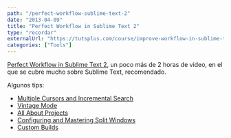 ```yaml
---
path: "/perfect-workflow-sublime-text-2"
date: "2013-04-09"
title: "Perfect Workflow in Sublime Text 2"
type: "recordar"
externalUrl: "https://tutsplus.com/course/improve-workflow-in-sublime-text-2/"
categories: ["Tools"]
---
```


[Perfect Workflow in Sublime Text 2](https://tutsplus.com/course/improve-workflow-in-sublime-text-2/), un poco más de 2 horas de video, en el que se cubre mucho sobre Sublime Text, recomendado.

Algunos tips:

* [Multiple Cursors and Incremental Search](https://tutsplus.com/lesson/multiple-cursors-and-incremental-search/)
* [Vintage Mode](https://tutsplus.com/lesson/vintage-mode/)
* [All About Projects](https://tutsplus.com/lesson/all-about-projects/)
* [Configuring and Mastering Split Windows](https://tutsplus.com/lesson/configuring-and-mastering-split-windows/)
* [Custom Builds](https://tutsplus.com/lesson/custom-builds/)